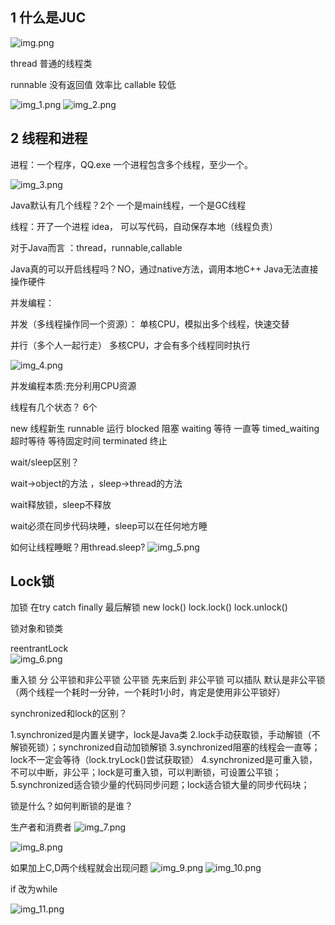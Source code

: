 1 什么是JUC
---

![img.png](img.png)

thread 普通的线程类

runnable 没有返回值 效率比 callable 较低

![img_1.png](img_1.png)
![img_2.png](img_2.png)

2 线程和进程
---
进程：一个程序，QQ.exe 
一个进程包含多个线程，至少一个。

![img_3.png](img_3.png)

Java默认有几个线程？2个
一个是main线程，一个是GC线程

线程：开了一个进程 idea， 可以写代码，自动保存本地（线程负责）

对于Java而言 ：thread，runnable,callable

Java真的可以开启线程吗？NO，通过native方法，调用本地C++
Java无法直接操作硬件

并发编程：

并发（多线程操作同一个资源）：
    单核CPU，模拟出多个线程，快速交替    
    
并行（多个人一起行走）
    多核CPU，才会有多个线程同时执行

![img_4.png](img_4.png)

并发编程本质:充分利用CPU资源

线程有几个状态？ 6个

new 线程新生
runnable 运行
blocked 阻塞
waiting 等待 一直等
timed_waiting 超时等待 等待固定时间
terminated 终止



wait/sleep区别？

wait->object的方法 ，sleep->thread的方法

wait释放锁，sleep不释放

wait必须在同步代码块睡，sleep可以在任何地方睡



如何让线程睡眠？用thread.sleep? 
![img_5.png](img_5.png)

Lock锁
---

加锁 在try catch finally 最后解锁
new lock()
lock.lock() 
lock.unlock()

锁对象和锁类

reentrantLock  
![img_6.png](img_6.png)

重入锁 分 公平锁和非公平锁
公平锁 先来后到 
非公平锁 可以插队 
默认是非公平锁
（两个线程一个耗时一分钟，一个耗时1小时，肯定是使用非公平锁好） 

synchronized和lock的区别？

1.synchronized是内置关键字，lock是Java类
2.lock手动获取锁，手动解锁（不解锁死锁）；synchronized自动加锁解锁
3.synchronized阻塞的线程会一直等；lock不一定会等待（lock.tryLock()尝试获取锁）
4.synchronized是可重入锁，不可以中断，非公平；lock是可重入锁，可以判断锁，可设置公平锁；
5.synchronized适合锁少量的代码同步问题；lock适合锁大量的同步代码块；

锁是什么？如何判断锁的是谁？

生产者和消费者
![img_7.png](img_7.png)

![img_8.png](img_8.png)

如果加上C,D两个线程就会出现问题
![img_9.png](img_9.png)
![img_10.png](img_10.png)

if 改为while 

![img_11.png](img_11.png)